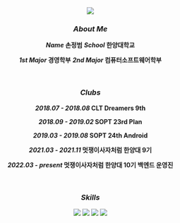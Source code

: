 <div align="center">
    <img src="https://capsule-render.vercel.app/api?type=waving&&color=0:0033ff,100:ccffff&height=200&section=header&text=JB's%20Profile&fontColor=ffffff&fontSize=50" />
</div>

<h3 align="center"><i>About Me</i></h3>
<div align="center"> 
    <p><b><i>Name</i> 손정범</b>  <b><i>School</i> 한양대학교</b></p>
    <p><b><i>1st Major</i> 경영학부</b>  <b><i>2nd Major</i> 컴퓨터소프트웨어학부</b></p>
</div>
<br/>
<h3 align="center"><i>Clubs</i></h3>
<div align="center">
    <p><b><i>2018.07 - 2018.08</i> CLT Dreamers 9th</b></p>
    <p><b><i>2018.09 - 2019.02</i> SOPT 23rd Plan</b></p>
    <p><b><i>2019.03 - 2019.08</i> SOPT 24th Android</b></p>
    <p><b><i>2021.03 - 2021.11</i> 멋쟁이사자처럼 한양대 9기</b></p>
    <p><b><i>2022.03 - present</i> 멋쟁이사자처럼 한양대 10기 백엔드 운영진</b></p>
</div>
<br/>
<h3 align="center"><i>Skills</i></h3>
<p align="center">
    <img src="https://img.shields.io/badge/java-007396?style=for-the-badge&logo=java&logoColor=white">
    <img src="https://img.shields.io/badge/python-3776AB?style=for-the-badge&logo=python&logoColor=white">
    <img src="https://img.shields.io/badge/django-092E20?style=for-the-badge&logo=django&logoColor=white">
    <img src="https://img.shields.io/badge/github-181717?style=for-the-badge&logo=github&logoColor=white">
</p>
